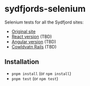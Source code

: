# sydfjords-selenium
Selenium tests for all the Sydfjord sites:

- [Original site](https://aceade.github.io/sydfjords/)
- [React version](https://aceade.github.io/sydfjords-react/) (TBD)
- [Angular version](https://aceade.github.io/sydfjords-angular/) (TBD)
- [Cowldvatn Rails](https://aceade.github.io/colwdvatn-rails/) (TBD)

## Installation

- `pnpm install` (or `npm install`)
- `pnpm test` (or `npm test`)